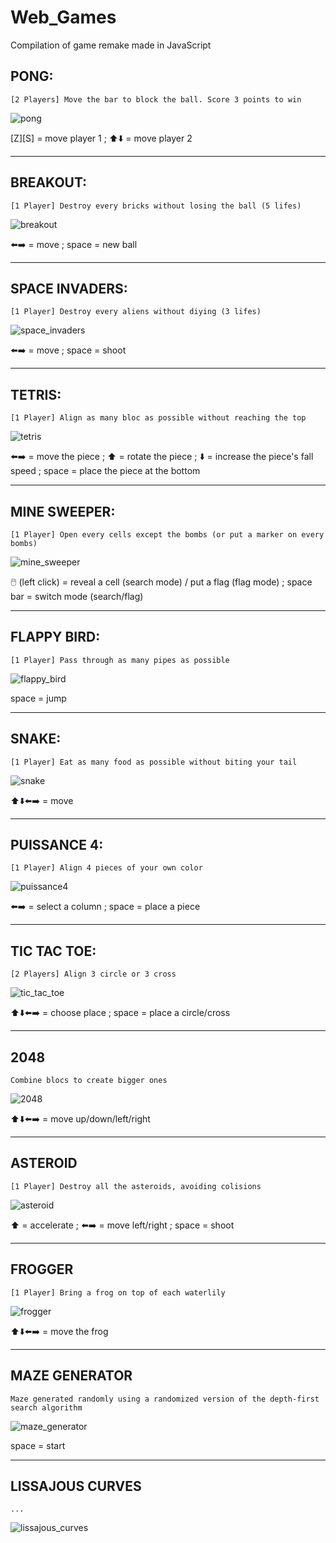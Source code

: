 # Web_Games
Compilation of game remake made in JavaScript

## PONG:
`[2 Players] Move the bar to block the ball. Score 3 points to win`

![pong](https://user-images.githubusercontent.com/48760638/71597648-45f9f100-2b44-11ea-82e0-95abf867f49a.png)

[Z][S] = move player 1 ; ⬆️⬇️ = move player 2

***
## BREAKOUT:
`[1 Player] Destroy every bricks without losing the ball (5 lifes)`

![breakout](https://user-images.githubusercontent.com/48760638/71597641-45615a80-2b44-11ea-83cc-a49954a2e170.png)

⬅️➡️ = move ; space = new ball

***
## SPACE INVADERS:
`[1 Player] Destroy every aliens without diying (3 lifes)`

![space_invaders](https://user-images.githubusercontent.com/48760638/71597651-46928780-2b44-11ea-84ee-1afed4a526ab.png)

⬅️➡️ = move ; space = shoot

***
## TETRIS:
`[1 Player] Align as many bloc as possible without reaching the top`

![tetris](https://user-images.githubusercontent.com/48760638/71597652-46928780-2b44-11ea-9d19-f7e89b185b82.png)

⬅️➡️ = move the piece ; ⬆️ = rotate the piece ; ⬇️ = increase the piece's fall speed ; space = place the piece at the bottom

***
## MINE SWEEPER:
`[1 Player] Open every cells except the bombs (or put a marker on every bombs)`

![mine_sweeper](https://user-images.githubusercontent.com/48760638/71597646-45f9f100-2b44-11ea-8517-d7ca14a827f9.png)

🖱️ (left click) = reveal a cell (search mode) / put a flag (flag mode) ; space bar = switch mode (search/flag)

***
## FLAPPY BIRD:
`[1 Player] Pass through as many pipes as possible`

![flappy_bird](https://user-images.githubusercontent.com/48760638/71597642-45615a80-2b44-11ea-80a9-0d24e0ca8189.png)

space = jump

***
## SNAKE:
`[1 Player] Eat as many food as possible without biting your tail`

![snake](https://user-images.githubusercontent.com/48760638/71597650-45f9f100-2b44-11ea-8922-5f187a6c8cb9.png)

⬆️⬇️⬅️➡️ = move

***
## PUISSANCE 4:
`[1 Player] Align 4 pieces of your own color`

![puissance4](https://user-images.githubusercontent.com/48760638/71597649-45f9f100-2b44-11ea-95d0-f9f3957d6aa3.png)

⬅️➡️ = select a column ; space = place a piece

***
## TIC TAC TOE:
`[2 Players] Align 3 circle or 3 cross`

![tic_tac_toe](https://user-images.githubusercontent.com/48760638/71597653-46928780-2b44-11ea-9de6-81c1e606829b.png)

⬆️⬇️⬅️➡️ = choose place ; space = place a circle/cross

***
## 2048
`Combine blocs to create bigger ones`

![2048](https://user-images.githubusercontent.com/48760638/71597639-44c8c400-2b44-11ea-9609-6bfcdd410736.png)

⬆️⬇️⬅️➡️ = move up/down/left/right

***
## ASTEROID
`[1 Player] Destroy all the asteroids, avoiding colisions`

![asteroid](https://user-images.githubusercontent.com/48760638/71597640-44c8c400-2b44-11ea-8c9c-15fe6d06c580.png)

⬆️ = accelerate ; ⬅️➡️ = move left/right ; space = shoot

***
## FROGGER
`[1 Player] Bring a frog on top of each waterlily`

![frogger](https://user-images.githubusercontent.com/48760638/71597643-45615a80-2b44-11ea-8946-692d33c368d3.png)

⬆️⬇️⬅️➡️ = move the frog

***
## MAZE GENERATOR
`Maze generated randomly using a randomized version of the depth-first search algorithm`

![maze_generator](https://user-images.githubusercontent.com/48760638/71597645-45615a80-2b44-11ea-9976-8192245eb91d.png)

space = start

***
## LISSAJOUS CURVES
`...`

![lissajous_curves](https://user-images.githubusercontent.com/48760638/71597644-45615a80-2b44-11ea-9917-8d194784a123.png)
